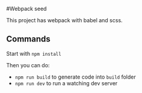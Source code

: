 #Webpack seed

This project has webpack with babel and scss.

## Commands

Start with `npm install`

Then you can do:

* `npm run build` to generate code into `build` folder
* `npm run dev` to run a watching dev server
